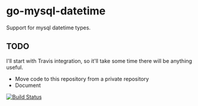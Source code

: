 # go-mysql-datetime

Support for mysql datetime types.

## TODO

I'll start with Travis integration, so it'll take some time there
will be anything useful.

* Move code to this repository from a private repository
* Document

[![Build Status](https://travis-ci.org/almamedia/go-mysql-datetime.svg?branch=master)](https://travis-ci.org/almamedia/go-mysql-datetime)

